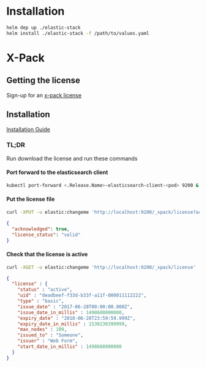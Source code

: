 # Installation

```bash
helm dep up ./elastic-stack
helm install ./elastic-stack -f /path/to/values.yaml
```

# X-Pack

## Getting the license
Sign-up for an [x-pack license](https://register.elastic.co/)

## Installation
[Installation Guide](https://www.elastic.co/guide/en/x-pack/current/installing-license.html)

### TL;DR
Run download the license and run these commands

#### Port forward to the elasticsearch client
```bash
kubectl port-forward <.Release.Name>-elasticsearch-client-<pod> 9200 &
```
#### Put the license file
```bash
curl -XPUT -u elastic:changeme 'http://localhost:9200/_xpack/license?acknowledge=true' -H "Content-Type: application/json" -d @license.json
```
```JSON
{
  "acknowledged": true,
  "license_status": "valid"
}
```
#### Check that the license is active
```bash
curl -XGET -u elastic:changeme 'http://localhost:9200/_xpack/license'
```
```JSON
{
  "license" : {
    "status" : "active",
    "uid" : "deadbeef-f33d-b33f-a11f-000011112222",
    "type" : "basic",
    "issue_date" : "2017-06-28T00:00:00.000Z",
    "issue_date_in_millis" : 1498608000000,
    "expiry_date" : "2018-06-28T23:59:59.999Z",
    "expiry_date_in_millis" : 1530230399999,
    "max_nodes" : 100,
    "issued_to" : "Someone",
    "issuer" : "Web Form",
    "start_date_in_millis" : 1498608000000
  }
}
```